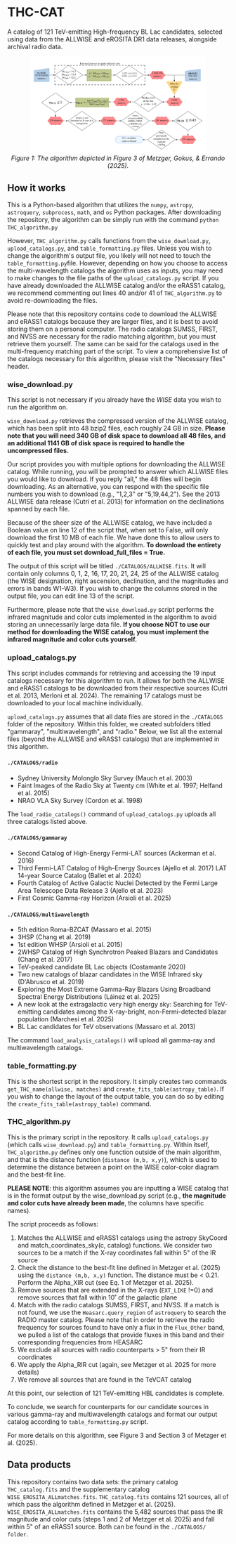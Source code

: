 # THC-CAT
A catalog of 121 TeV-emitting High-frequency BL Lac candidates, selected using data from the ALLWISE and eROSITA DR1 data releases, alongside archival radio data. 
<p align="center">
  <img src="FIGURES/fig3.png" alt="ALG" width="400"/>
  <i><br> Figure 1: The algorithm depicted in Figure 3 of Metzger, Gokus, & Errando (2025).</i>
</p>

## How it works
This is a Python-based algorithm that utilizes the `numpy`, `astropy`, `astroquery`, `subprocess`, `math`, and `os` Python packages. After downloading the repository, the algorithm can be simply run with the command `python THC_algorithm.py` 

However, `THC_algorithm.py` calls functions from the `wise_download.py`, `upload_catalogs.py`, and `table_formatting.py` files.  Unless you wish to change the algorithm's output file, you likely will not need to touch the `table_formatting.py`file. However, depending on how you choose to access the multi-wavelength catalogs the algorithm uses as inputs, you may need to make changes to the file paths of the `upload_catalogs.py` script. If you have already downloaded the ALLWISE catalog and/or the eRASS1 catalog, we recommend commenting out lines 40 and/or 41 of `THC_algorithm.py` to avoid re-downloading the files. 

Please note that this repository contains code to download the ALLWISE and eRASS1 catalogs because they are larger files, and it is best to avoid storing them on a personal computer. The radio catalogs SUMSS, FIRST, and NVSS are necessary for the radio matching algorithm, but you must retrieve them yourself. The same can be said for the catalogs used in the multi-frequency matching part of the script. To view a comprehensive list of the catalogs necessary for this algorithm, please visit the  "Necessary files" header. 

### wise_download.py 
This script is not necessary if you already have the *WISE* data you wish to run the algorithm on.  

`wise_download.py` retrieves the compressed version of the ALLWISE catalog, which has been split into 48 bzip2 files, each roughly 24 GB in size. **Please note that you will need 340 GB of disk space to download all 48 files, and an additional 1141 GB of disk space is required to handle the uncompressed files.**

Our script provides you with multiple options for downloading the ALLWISE catalog. While running, you will be prompted to answer which ALLWISE files you would like to download.  If you reply "all," the 48 files will begin downloading. As an alternative, you can respond with the specific file numbers you wish to download (e.g., "1,2,3" or "5,19,44,2"). See the 2013 ALLWISE data release  (Cutri et al. 2013) for information on the declinations spanned by each file. 

Because of the sheer size of the ALLWISE catalog, we have included a Boolean value on line 12 of the script that, when set to False, will only download the first 10 MB of each file. We have done this to allow users to quickly test and play around with the algorithm. **To download the entirety of each file, you must set download_full_files = True.**

The output of this script will be titled `./CATALOGS/ALLWISE.fits`. It will contain only columns 0, 1, 2, 16, 17, 20, 21, 24, 25 of the ALLWISE catalog (the WISE designation, right ascension, declination, and the magnitudes and errors in bands W1-W3). If you wish to change the columns stored in the output file, you can edit line 13 of the script. 

Furthermore, please note that the `wise_download.py` script performs the infrared magnitude and color cuts implemented in the algorithm to avoid storing an unnecessarily large data file. **If you choose NOT to use our method for downloading the WISE catalog, you must implement the infrared magnitude and color cuts yourself.**

### upload_catalogs.py 
This script includes commands for retrieving and accessing the 19 input catalogs necessary for this algorithm to run. It allows for both the ALLWISE and eRASS1 catalogs to be downloaded from their respective sources (Cutri et al. 2013, Merloni et al. 2024). The remaining 17 catalogs must be downloaded to your local machine individually. 

`upload_catalogs.py` assumes that all data files are stored in the `./CATALOGS` folder of the repository. Within this folder, we created subfolders titled "gammaray", "multiwavelength", and "radio." Below, we list all the external files (beyond the ALLWISE and eRASS1 catalogs) that are implemented in this algorithm. 

#### `./CATALOGS/radio`
* Sydney University Molonglo Sky Survey (Mauch et al. 2003)
* Faint Images of the Radio Sky at Twenty cm (White et al. 1997; Helfand et al. 2015)
* NRAO VLA Sky Survey (Cordon et al. 1998)

The `load_radio_catalogs()` command of `upload_catalogs.py` uploads all three catalogs listed above. 

#### `./CATALOGS/gammaray`
* Second Catalog of High-Energy Fermi-LAT sources (Ackerman et al. 2016)
* Third Fermi-LAT Catalog of High-Energy Sources (Ajello et al. 2017)
LAT 14-year Source Catalog (Ballet et al. 2024)
* Fourth Catalog of Active Galactic Nuclei Detected by the Fermi Large Area Telescope Data Release 3 (Ajello et al. 2023)
* First Cosmic Gamma-ray Horizon (Arsioli et al. 2025)

#### `./CATALOGS/multiwavelength`
* 5th edition Roma-BZCAT (Massaro et al. 2015)
* 3HSP (Chang et al. 2019)
* 1st edition WHSP (Arsioli et al. 2015)
* 2WHSP Catalog of High Synchrotron Peaked Blazars and Candidates (Chang et al. 2017)
* TeV-peaked candidate BL Lac objects (Costamante 2020)
* Two new catalogs of blazar candidates in the WISE Infrared sky (D'Abrusco et al. 2019)
* Exploring the Most Extreme Gamma-Ray Blazars Using Broadband Spectral Energy Distributions (Láinez et al. 2025)
* A new look at the extragalactic very high energy sky: Searching for TeV-emitting candidates among the X-ray-bright, non-Fermi-detected blazar population (Marchesi et al. 2025)
* BL Lac candidates for TeV observations (Massaro et al. 2013)

The command `load_analysis_catalogs()` will upload all gamma-ray and multiwavelength catalogs.  

### table_formatting.py
This is the shortest script in the repository. It simply creates two commands `get_THC_name(allwise, matches)` and `create_fits_table(astropy_table)`. If you wish to change the layout of the output table, you can do so by editing the `create_fits_table(astropy_table)` command. 

### THC_algorithm.py
This is the primary script in the repository. It calls `upload_catalogs.py` (which calls `wise_download.py`) and `table_formatting.py`. Within itself, `THC_algorithm.py` defines only one function outside of the main algorithm, and that is the distance function (`distance (m,b, x,y)`), which is used to determine the distance between a point on the WISE color-color diagram and the best-fit line.  

**PLEASE NOTE**: this algorithm assumes you are inputting a WISE catalog that is in the format output by the wise_download.py script (e.g., **the magnitude and color cuts have already been made**, the columns have specific names). 

The script proceeds as follows: 

1. Matches the ALLWISE and eRASS1 catalogs using the astropy SkyCoord and match_coordinates_sky(c, catalog) functions. We consider two sources to be a match if the X-ray coordinates fall within 5" of the IR source
2. Check the distance to the best-fit line defined in Metzger et al. (2025) using the `distance (m,b, x,y)` function. The distance must be < 0.21. 
Perform the Alpha_XIR cut (see Eq. 1 of Metzger et al. 2025). 
3. Remove sources that are extended in the X-rays (`EXT_LIKE` !=0) and remove sources that fall within 10˚ of the galactic plane 
4. Match with the radio catalogs SUMSS, FIRST, and NVSS. If a match is not found, we use the `Heasarc.query_region` of `astroquery` to search the RADIO master catalog. Please note that in order to retrieve the radio frequency for sources found to have only a flux in the `Flux_Other` band, we pulled a list of the catalogs that provide fluxes in this band and their corresponding frequencies from HEASARC
6. We exclude all sources with radio counterparts > 5" from their IR coordinates 
7. We apply the Alpha_RIR cut (again, see Metzger et al. 2025 for more details) 
8. We remove all sources that are found in the TeVCAT catalog

At this point, our selection of 121 TeV-emitting HBL candidates is complete.

To conclude, we search for counterparts for our candidate sources in various gamma-ray and multiwavelength catalogs and format our output catalog according to `table_formatting.py` script. 

For more details on this algorithm, see Figure 3 and Section 3 of Metzger et al. (2025). 

## Data products
This repository contains two data sets: the primary catalog `THC_catalog.fits` and the supplementary catalog `WISE_EROSITA_ALLmatches.fits`. `THC_catalog.fits` contains 121 sources, all of which pass the algorithm defined in Metzger et al. (2025). `WISE_EROSITA_ALLmatches.fits` contains the 5,482 sources that pass the IR magnitude and color cuts (steps 1 and 2 of Metzger et al. 2025) and fall within 5" of an eRASS1 source. Both can be found in the `./CATALOGS/ folder`. 